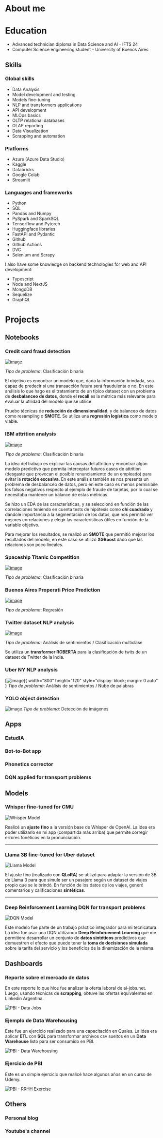 # About me

# Education

- Advanced technician diploma in Data Science and AI - IFTS 24
- Computer Science engineering student - University of Buenos Aires

## Skills

### Global skills

- Data Analysis
- Model development and testing
- Models fine-tuning
- NLP and transformers applications
- API development
- MLOps basics
- OLTP relational databases
- OLAP reporting
- Data Visualization
- Scrapping and automation

### Platforms
- Azure (Azure Data Studio)
- Kaggle
- Databricks
- Google Colab
- Streamlit

### Languages and frameworks
- Python
- SQL
- Pandas and Numpy
- PySpark and SparkSQL
- Tensorflow and Pytorch
- Huggingface libraries
- FastAPI and Pydantic
- Github
- Github Actions
- DVC
- Selenium and Scrapy

I also have some knowledge on backend technologies for web and API development:

- Typescript
- Node and NextJS
- MongoDB
- Sequelize
- GraphQL

# Projects

## Notebooks

### Credit card fraud detection
[![image](/assets/img/banner_credit_card.png)](https://www.kaggle.com/code/cristianpercivati/detecci-n-de-fraudes-en-tarjetas-de-cr-dito)

*Tipo de problema*: Clasificación binaria 

El objetivo es encontrar un modelo que, dada la información brindada, sea capaz de predecir si una transacción futura será fraudulenta o no. En este análisis lo que hago es el tratamiento de un típico dataset con un problema de **desbalanceo de datos**, donde el **recall** es la métrica más relevante para evaluar la utilidad del modelo que se utilice. 

Pruebo técnicas de **reducción de dimensionalidad**, y de balanceo de datos como resampling o **SMOTE**. Se utiliza una **regresión logística** como modelo viable.

### IBM attrition analysis
[![image](/assets/img/banner_ibm_attrition.png)](https://www.kaggle.com/code/cristianpercivati/rotaci-n-de-empleados-de-ibm)

*Tipo de problema*: Clasificación binaria 

La idea del trabajo es explicar las causas del attrition y encontrar algún modelo predictivo que permita interceptar futuros casos de attrition (desgaste que provocan el posible renunciamiento de un empleado) para evitar la **rotación excesiva**. En este análisis también se nos presenta un problema de desbalanceo de datos, pero en este caso es menos permisibile los falsos negativos respecto al ejemplo de fraude de tarjetas, por lo cual se necesitaba mantener un balance de estas métricas. 

Se hizo un EDA de las características, y se seleccionó en función de las correlaciones teniendo en cuenta tests de hipótesis como **chi cuadrado** y dándole importancia a la segmentación de los datos, que nos permitió ver mejores correlaciones y elegir las características útiles en función de la variable objetivo.

Para mejorar los resultados, se realizó un **SMOTE** que permitió mejorar los resultados del modelo, en este caso se utilizó **XGBoost** dado que las relaciones son poco lineales.

### Spaceship Titanic Competition
[![image](/assets/img/banner_spaceship_titanic.png)](https://www.kaggle.com/code/cristianpercivati/spaceship-titanic-around-80-precision)

*Tipo de problema*: Clasificación binaria 

### Buenos Aires Properati Price Prediction
[![image](/assets/img/banner_properati.png)](https://www.kaggle.com/code/cristianpercivati/buenos-aires-properties-price-prediction)

*Tipo de problema*: Regresión 

### Twitter dataset NLP analysis
[![image](/assets/img/banner_twitter_analysis.png)](https://www.kaggle.com/code/cristianpercivati/transformers-on-twitter-dataset)

*Tipo de problema*: Análisis de sentimientos / Clasificación multiclase

Se utiliza un **transformer ROBERTA** para la clasificación de twits de un dataset de Twitter de la India.

### Uber NY NLP analysis
[![image](/assets/img/banner_uber.png)]{ width="800" height="120" style="display: block; margin: 0 auto" }
*Tipo de problema*: Análisis de sentimientos / Nube de palabras

### YOLO object detection
![image](/assets/img/banner_yolo.png)
*Tipo de problema*: Detección de imágenes

## Apps

### EstudIA
### Bot-to-Bot app
### Phonetics corrector
### DQN applied for transport problems

## Models

### Whisper fine-tuned for CMU
![Whisper Model](./assets/img/model_1.png)

Realicé un **ajuste fino** a la versión base de Whisper de OpenAI. La idea era poder utilizarlo en mi app (compartida más arriba) que permite corregir errores fonéticos en la pronunciación.

---

### Llama 3B fine-tuned for Uber dataset
![Llama Model](./assets/img/model_2.png)

El ajuste fino (realizado con **QLoRA**) se utilizó para adaptar la versión de 3B de Llama 3 para que simule ser un pasajero según un dataset de viajes propio que se le brindó. En función de los datos de los viajes, generó comentarios y calificaciones **sintéticas**.

---

### Deep Reinforcement Learning DQN for transport problems
![DQN Model](./assets/img/model_3.png)

Este modelo fue parte de un trabajo práctico integrador para mi tecnicatura. La idea fue usar una DQN utilizando **Deep Reinforcement Learning** que me permitiera desarrollar un conjunto de **datos sintéticos** predictivos que demuestren el efecto que puede tener la **toma de decisiones simulada** sobre la tarifa del servicio y los beneficios de la dinamización de la misma.

## Dashboards

### Reporte sobre el mercado de datos

En este reporte lo que hice fue analizar la oferta laboral de ai-jobs.net. Luego, usando técnicas de **scrapping**, obtuve las ofertas equivalentes en Linkedin Argentina.

![PBI - Data Jobs](./assets/img/pbi-1.png)

### Ejemplo de Data Warehousing

Este fue un ejercicio realizado para una capacitación en Quales. La idea era aplicar **ETL** con **SQL** para transformar archivos csv sueltos en un **Data Warehouse** listo para ser consumido en PBI.

![PBI - Data Warehousing](./assets/img/pbi-2.png)

### Ejercicio de PBI

Este es un simple ejercicio que realicé hace algunos años en un curso de Udemy.

![PBI - RRHH Exercise](./assets/img/pbi-3.png)


## Others

### Personal blog
### Youtube's channel
